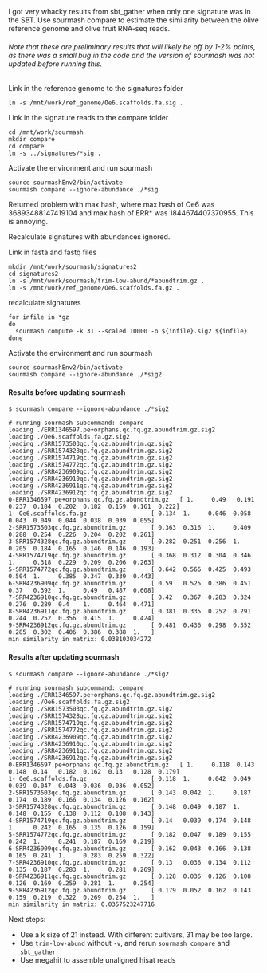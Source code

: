 I got very whacky results from sbt_gather when only one signature was in the SBT. Use sourmash compare to estimate the similarity between the olive reference genome and olive fruit RNA-seq reads.
###### Note that these are preliminary results that will likely be off by 1-2% points, as there was a small bug in the code and the version of sourmash was not updated before running this. 

Link in the reference genome to the signatures folder
```
ln -s /mnt/work/ref_genome/Oe6.scaffolds.fa.sig .
```

Link in the signature reads to the compare folder
```
cd /mnt/work/sourmash
mkdir compare
cd compare
ln -s ../signatures/*sig .
```

Activate the environment and run sourmash
```
source sourmashEnv2/bin/activate
sourmash compare --ignore-abundance ./*sig
```

Returned problem with max hash, where max hash of Oe6 was 36893488147419104 and max hash of ERR\* was 1844674407370955. This is annoying. 

Recalculate signatures with abundances ignored. 

Link in fasta and fastq files
```
mkdir /mnt/work/sourmash/signatures2
cd signatures2
ln -s /mnt/work/sourmash/trim-low-abund/*abundtrim.gz .
ln -s /mnt/work/ref_genome/Oe6.scaffolds.fa.gz .
```

recalculate signatures
```
for infile in *gz
do
  sourmash compute -k 31 --scaled 10000 -o ${infile}.sig2 ${infile}
done
```

Activate the environment and run sourmash
```
source sourmashEnv2/bin/activate
sourmash compare --ignore-abundance ./*sig2
```

#### Results before updating sourmash
```
$ sourmash compare --ignore-abundance ./*sig2

# running sourmash subcommand: compare
loading ./ERR1346597.pe+orphans.qc.fq.gz.abundtrim.gz.sig2
loading ./Oe6.scaffolds.fa.gz.sig2
loading ./SRR1573503qc.fq.gz.abundtrim.gz.sig2
loading ./SRR1574328qc.fq.gz.abundtrim.gz.sig2
loading ./SRR1574719qc.fq.gz.abundtrim.gz.sig2
loading ./SRR1574772qc.fq.gz.abundtrim.gz.sig2
loading ./SRR4236909qc.fq.gz.abundtrim.gz.sig2
loading ./SRR4236910qc.fq.gz.abundtrim.gz.sig2
loading ./SRR4236911qc.fq.gz.abundtrim.gz.sig2
loading ./SRR4236912qc.fq.gz.abundtrim.gz.sig2
0-ERR1346597.pe+orphans.qc.fq.gz.abundtrim.gz   [ 1.     0.49   0.191  0.237  0.184  0.202  0.182  0.159  0.161  0.222]
1- Oe6.scaffolds.fa.gz                  [ 0.134  1.     0.046  0.058  0.043  0.049  0.044  0.038  0.039  0.055]
2-SRR1573503qc.fq.gz.abundtrim.gz       [ 0.363  0.316  1.     0.409  0.288  0.254  0.226  0.204  0.202  0.261]
3-SRR1574328qc.fq.gz.abundtrim.gz       [ 0.282  0.251  0.256  1.     0.205  0.184  0.165  0.146  0.146  0.193]
4-SRR1574719qc.fq.gz.abundtrim.gz       [ 0.368  0.312  0.304  0.346  1.     0.318  0.229  0.209  0.206  0.263]
5-SRR1574772qc.fq.gz.abundtrim.gz       [ 0.642  0.566  0.425  0.493  0.504  1.     0.385  0.347  0.339  0.443]
6-SRR4236909qc.fq.gz.abundtrim.gz       [ 0.59   0.525  0.386  0.451  0.37   0.392  1.     0.49   0.487  0.608]
7-SRR4236910qc.fq.gz.abundtrim.gz       [ 0.42   0.367  0.283  0.324  0.276  0.289  0.4    1.     0.464  0.471]
8-SRR4236911qc.fq.gz.abundtrim.gz       [ 0.381  0.335  0.252  0.291  0.244  0.252  0.356  0.415  1.     0.424]
9-SRR4236912qc.fq.gz.abundtrim.gz       [ 0.481  0.436  0.298  0.352  0.285  0.302  0.406  0.386  0.388  1.   ]
min similarity in matrix: 0.038103034272
```

#### Results after updating sourmash
```
$ sourmash compare --ignore-abundance ./*sig2

# running sourmash subcommand: compare
loading ./ERR1346597.pe+orphans.qc.fq.gz.abundtrim.gz.sig2
loading ./Oe6.scaffolds.fa.gz.sig2
loading ./SRR1573503qc.fq.gz.abundtrim.gz.sig2
loading ./SRR1574328qc.fq.gz.abundtrim.gz.sig2
loading ./SRR1574719qc.fq.gz.abundtrim.gz.sig2
loading ./SRR1574772qc.fq.gz.abundtrim.gz.sig2
loading ./SRR4236909qc.fq.gz.abundtrim.gz.sig2
loading ./SRR4236910qc.fq.gz.abundtrim.gz.sig2
loading ./SRR4236911qc.fq.gz.abundtrim.gz.sig2
loading ./SRR4236912qc.fq.gz.abundtrim.gz.sig2
0-ERR1346597.pe+orphans.qc.fq.gz.abundtrim.gz   [ 1.     0.118  0.143  0.148  0.14   0.182  0.162  0.13   0.128  0.179]
1- Oe6.scaffolds.fa.gz                  [ 0.118  1.     0.042  0.049  0.039  0.047  0.043  0.036  0.036  0.052]
2-SRR1573503qc.fq.gz.abundtrim.gz       [ 0.143  0.042  1.     0.187  0.174  0.189  0.166  0.134  0.126  0.162]
3-SRR1574328qc.fq.gz.abundtrim.gz       [ 0.148  0.049  0.187  1.     0.148  0.155  0.138  0.112  0.108  0.143]
4-SRR1574719qc.fq.gz.abundtrim.gz       [ 0.14   0.039  0.174  0.148  1.     0.242  0.165  0.135  0.126  0.159]
5-SRR1574772qc.fq.gz.abundtrim.gz       [ 0.182  0.047  0.189  0.155  0.242  1.     0.241  0.187  0.169  0.219]
6-SRR4236909qc.fq.gz.abundtrim.gz       [ 0.162  0.043  0.166  0.138  0.165  0.241  1.     0.283  0.259  0.322]
7-SRR4236910qc.fq.gz.abundtrim.gz       [ 0.13   0.036  0.134  0.112  0.135  0.187  0.283  1.     0.281  0.269]
8-SRR4236911qc.fq.gz.abundtrim.gz       [ 0.128  0.036  0.126  0.108  0.126  0.169  0.259  0.281  1.     0.254]
9-SRR4236912qc.fq.gz.abundtrim.gz       [ 0.179  0.052  0.162  0.143  0.159  0.219  0.322  0.269  0.254  1.   ]
min similarity in matrix: 0.0357523247716
```

Next steps:

+ Use a k size of 21 instead. With different cultivars, 31 may be too large.
+ Use `trim-low-abund` without `-v`, and rerun `sourmash compare` and `sbt_gather`
+ Use megahit to assemble unaligned hisat reads
